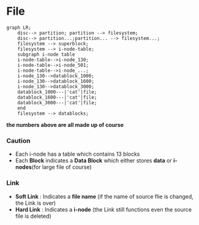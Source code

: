 # File

```mermaid
graph LR;
	disc--> partition; partition --> filesystem;
	disc--> partition...;partition... --> filesystem...;
	filesystem --> superblock;
	filesystem --> i-node-table;
	subgraph i-node table
	i-node-table-->i-node_130;
	i-node-table-->i-node_501;
	i-node-table-->i-node_...;
	i-node_130-->datablock_1000;
	i-node_130-->datablock_1600;
	i-node_130-->datablock_3000;
	datablock_1000---|'cat'|file;
	datablock_1600---|'cat'|file;
	datablock_3000---|'cat'|file;
	end
	filesystem --> datablocks;
```
**the numbers above are all made up of course**

### Caution
 - Each i-node has a table which contains 13 blocks
 - Each **Block** indicates a **Data Block** which either stores **data** or **i-nodes**(for large file of course) 

### Link
 - **Soft Link** : Indicates a **file name** (if the name of source flie is changed, the Link is over)
 - **Hard Link** : Indicates a **i-node** (the Link still functions even the source file is deleted) 
